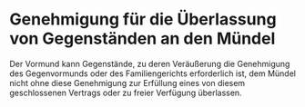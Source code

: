 # Genehmigung für die Überlassung von Gegenständen an den Mündel

Der Vormund kann Gegenstände, zu deren Veräußerung die Genehmigung des Gegenvormunds oder des Familiengerichts erforderlich ist, dem Mündel nicht ohne diese Genehmigung zur Erfüllung eines von diesem geschlossenen Vertrags oder zu freier Verfügung überlassen.